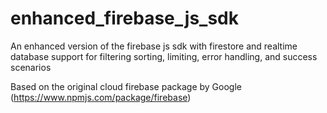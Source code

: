 # enhanced_firebase_js_sdk
An enhanced version of the firebase js sdk with firestore and realtime database support for filtering sorting, limiting, error handling, and success scenarios

Based on the original cloud firebase package by Google (https://www.npmjs.com/package/firebase)
